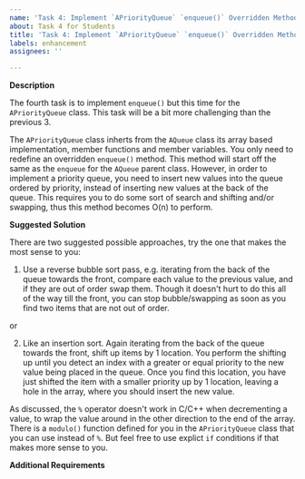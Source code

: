 ```yaml
---
name: 'Task 4: Implement `APriorityQueue` `enqueue()` Overridden Method'
about: Task 4 for Students
title: 'Task 4: Implement `APriorityQueue` `enqueue()` Overridden Method'
labels: enhancement
assignees: ''

---
```


**Description**

The fourth task is to implement `enqueue()` but this time for the `APriorityQueue` class.  This task will be a bit more challenging than the previous 3.

The `APriorityQueue` class inherts from the `AQueue` class its array based implementation, member functions and member variables.  You only need to redefine an overridden `enqueue()` method.  This method will start off the same as the `enqueue` for the `AQueue` parent class.  However, in order to implement a priority queue, you need to insert new values into the queue ordered by priority, instead of inserting new values at the back of the queue.  This requires you to do some sort of search and shifting and/or swapping, thus this method becomes O(n) to perform.


**Suggested Solution**

There are two suggested possible approaches, try the one that makes the most sense to you:

1. Use a reverse bubble sort pass, e.g. iterating from the back of the queue
   towards the front, compare each value to the previous value, and if they
   are out of order swap them.  Though it doesn't hurt to do this all of the
   way till the front, you can stop bubble/swapping as soon as you find two
   items that are not out of order.
   
or

2. Like an insertion sort.  Again iterating from the back of the queue towards
   the front, shift up items by 1 location.  You perform the shifting up until
   you detect an index with a greater or equal priority to the new value
   being placed in the queue.  Once you find this location, you have just
   shifted the item with a smaller priority up by 1 location, leaving a hole
   in the array, where you should insert the new value.

As discussed, the `%` operator doesn't work in C/C++ when decrementing a value,
to wrap the value around in the other direction to the end of the array.  There is
a `modulo()` function defined for you in the `APriorityQueue` class that you can
use instead of `%`.  But feel free to use explict `if` conditions if that makes more
sense to you.


**Additional Requirements**



